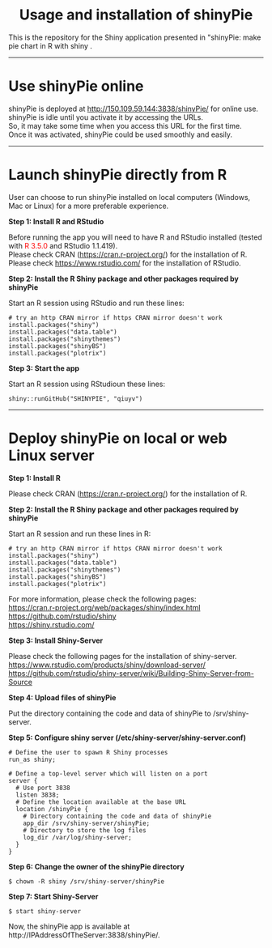 <h1><center> Usage and installation of shinyPie </center></h1>

This is the repository for the Shiny application presented in "shinyPie: make pie chart in R with shiny .

*****


#	Use shinyPie online

shinyPie is deployed at http://150.109.59.144:3838/shinyPie/ for online use.  
shinyPie is idle until you activate it by accessing the URLs.  
So, it may take some time when you access this URL for the first time.   
Once it was activated, shinyPie could be used smoothly and easily.

*****

#	Launch shinyPie directly from R 

User can choose to run shinyPie installed on local computers (Windows, Mac or Linux) for a more preferable experience.

**Step 1: Install R and RStudio**

Before running the app you will need to have R and RStudio installed (tested with <font color="red">R 3.5.0</font> and RStudio 1.1.419).  
Please check CRAN (https://cran.r-project.org/) for the installation of R.  
Please check https://www.rstudio.com/ for the installation of RStudio.  

**Step 2: Install the R Shiny package and other packages required by shinyPie**

Start an R session using RStudio and run these lines:  
```
# try an http CRAN mirror if https CRAN mirror doesn't work
install.packages("shiny")
install.packages("data.table")
install.packages("shinythemes")
install.packages("shinyBS")
install.packages("plotrix")
```

**Step 3: Start the app**  

Start an R session using RStudioun these lines:  
```
shiny::runGitHub("SHINYPIE", "qiuyv")  
``` 
*****

#	Deploy shinyPie on local or web Linux server

**Step 1: Install R**  

Please check CRAN (https://cran.r-project.org/) for the installation of R.

**Step 2: Install the R Shiny package and other packages required by shinyPie**  

Start an R session and run these lines in R:  
```
# try an http CRAN mirror if https CRAN mirror doesn't work  
install.packages("shiny")
install.packages("data.table")
install.packages("shinythemes")
install.packages("shinyBS")
install.packages("plotrix")
```

For more information, please check the following pages:  
https://cran.r-project.org/web/packages/shiny/index.html  
https://github.com/rstudio/shiny  
https://shiny.rstudio.com/  

**Step 3: Install Shiny-Server**

Please check the following pages for the installation of shiny-server.  
https://www.rstudio.com/products/shiny/download-server/  
https://github.com/rstudio/shiny-server/wiki/Building-Shiny-Server-from-Source  

**Step 4: Upload files of shinyPie**

Put the directory containing the code and data of shinyPie to /srv/shiny-server.  

**Step 5: Configure shiny server (/etc/shiny-server/shiny-server.conf)**

```
# Define the user to spawn R Shiny processes
run_as shiny;

# Define a top-level server which will listen on a port
server {  
  # Use port 3838  
  listen 3838;  
  # Define the location available at the base URL  
  location /shinyPie {  
    # Directory containing the code and data of shinyPie  
    app_dir /srv/shiny-server/shinyPie;  
    # Directory to store the log files  
    log_dir /var/log/shiny-server;  
  }  
}  
```

**Step 6: Change the owner of the shinyPie directory**

```
$ chown -R shiny /srv/shiny-server/shinyPie  
```

**Step 7: Start Shiny-Server**

```
$ start shiny-server  
```

Now, the shinyPie app is available at http://IPAddressOfTheServer:3838/shinyPie/.  


